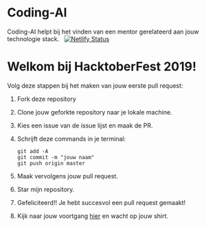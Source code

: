 # Coding-AI 
Coding-AI helpt bij het vinden van een mentor gerelateerd aan jouw technologie stack. &nbsp; [![Netlify Status](https://api.netlify.com/api/v1/badges/1355ea63-470d-4f37-987e-af334ab16432/deploy-status)](https://app.netlify.com/sites/mentors/deploys)


# Welkom bij HacktoberFest 2019!
Volg deze stappen bij het maken van jouw eerste pull request:

1. Fork deze repository

2. Clone jouw geforkte repository naar je lokale machine.

3. Kies een issue van de issue lijst en maak de PR.

4. Schrijft deze commands in je terminal:

    ```
    git add -A
    git commit -m "jouw naam"
    git push origin master
    ```
5. Maak vervolgens jouw pull request.

6. Star mijn repository.

7. Gefeliciteerd!! Je hebt succesvol een pull request gemaakt!

8. Kijk naar jouw voortgang [hier](https://hacktoberfest.digitalocean.com/profile) en wacht op jouw shirt.